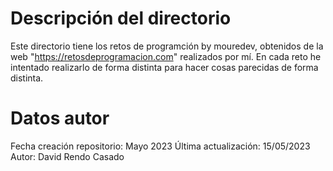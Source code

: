 # Descripción del directorio
Este directorio tiene los retos de programción by mouredev, obtenidos de la web "https://retosdeprogramacion.com" realizados por mí. En cada reto he intentado realizarlo de forma distinta para hacer cosas parecidas de forma distinta.


# Datos autor
Fecha creación repositorio: Mayo 2023
Última actualización: 15/05/2023
Autor: David Rendo Casado
